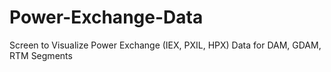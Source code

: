 # Power-Exchange-Data
Screen to Visualize Power Exchange (IEX, PXIL, HPX) Data for DAM, GDAM, RTM Segments
